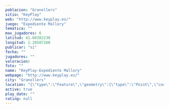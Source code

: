 ```yaml
---
poblacion: "Granollers"
sitio: "KeyPlay"
web: "http://www.keyplay.es/"
juego: "Expediente Mallory"
tematica: ""
max_jugadores: 6
latitud: 41.60382230
longitud: 2.28587260
publicar: "si"
fecha: ""
jugadores: ""
valoracion: 
foto: ""
name: "KeyPlay-Expediente Mallory"
webpage: "http://www.keyplay.es/"
city: "Granollers"
location: "{\"type\":\"Feature\",\"geometry\":{\"type\":\"Point\",\"coordinates\":[2.2858726,41.6038223]}}"
active: true
play_date: ""
rating: null
---
```

